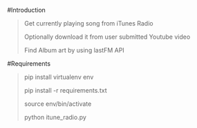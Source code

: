 #Introduction
>Get currently playing song from iTunes Radio
>
>Optionally download it from user submitted Youtube video
>
>Find Album art by using lastFM API
>

#Requirements
>pip install virtualenv env
>
>pip install -r requirements.txt
>
>source env/bin/activate
>
>python itune_radio.py